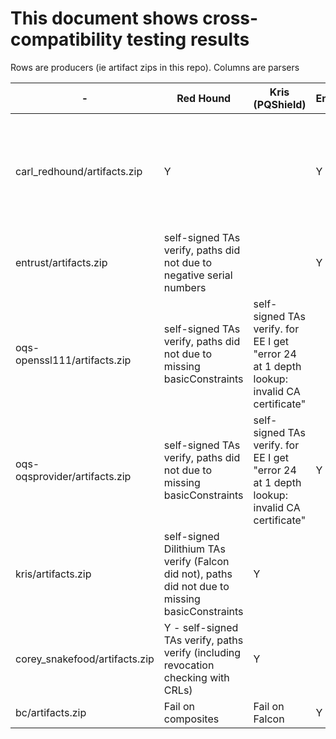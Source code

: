 # This document shows cross-compatibility testing results

Rows are producers (ie artifact zips in this repo).
Columns are parsers



| - | Red Hound | Kris (PQShield) | Entrust | DigiCert Python | Openssl-OQS | BouncyCastle | LibPKI | AWS-LC |
| - | --------- | -------- | ------- | --------------- | ----------- | ------------ | ------------ | ------------ |
| carl_redhound/artifacts.zip | Y | | Y | | "Could not read cert etc. of certificate file from ca/ca.pem" and dilithiumAES errors |  |  |
| entrust/artifacts.zip | self-signed TAs verify, paths did not due to negative serial numbers | | Y | | Y | |  |
| oqs-openssl111/artifacts.zip | self-signed TAs verify, paths did not due to missing basicConstraints | self-signed TAs verify. for EE I get "error 24 at 1 depth lookup: invalid CA certificate" | | | Y | TBD |  |
| oqs-oqsprovider/artifacts.zip | self-signed TAs verify, paths did not due to missing basicConstraints | self-signed TAs verify. for EE I get "error 24 at 1 depth lookup: invalid CA certificate" | Y | | Y | TBD |  |
| kris/artifacts.zip | self-signed Dilithium TAs verify (Falcon did not), paths did not due to missing basicConstraints | Y | | (Y) errors on Falcon 512 + 1024 | "error 20 at 0 depth lookup: unable to get local issuer certificate" | |  |  |
| corey_snakefood/artifacts.zip | Y - self-signed TAs verify, paths verify (including revocation checking with CRLs) | Y | | Y | (Y) errors on dilithium3+5 | |  |  |
| bc/artifacts.zip | Fail on composites | Fail on Falcon | Y |  | Y | | |  |

